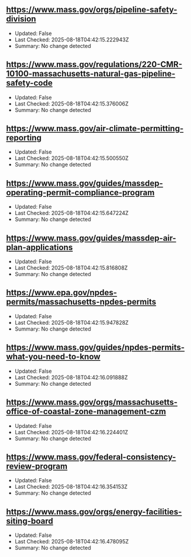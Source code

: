 ## https://www.mass.gov/orgs/pipeline-safety-division
- Updated: False
- Last Checked: 2025-08-18T04:42:15.222943Z
- Summary: No change detected

## https://www.mass.gov/regulations/220-CMR-10100-massachusetts-natural-gas-pipeline-safety-code
- Updated: False
- Last Checked: 2025-08-18T04:42:15.376006Z
- Summary: No change detected

## https://www.mass.gov/air-climate-permitting-reporting
- Updated: False
- Last Checked: 2025-08-18T04:42:15.500550Z
- Summary: No change detected

## https://www.mass.gov/guides/massdep-operating-permit-compliance-program
- Updated: False
- Last Checked: 2025-08-18T04:42:15.647224Z
- Summary: No change detected

## https://www.mass.gov/guides/massdep-air-plan-applications
- Updated: False
- Last Checked: 2025-08-18T04:42:15.816808Z
- Summary: No change detected

## https://www.epa.gov/npdes-permits/massachusetts-npdes-permits
- Updated: False
- Last Checked: 2025-08-18T04:42:15.947828Z
- Summary: No change detected

## https://www.mass.gov/guides/npdes-permits-what-you-need-to-know
- Updated: False
- Last Checked: 2025-08-18T04:42:16.091888Z
- Summary: No change detected

## https://www.mass.gov/orgs/massachusetts-office-of-coastal-zone-management-czm
- Updated: False
- Last Checked: 2025-08-18T04:42:16.224401Z
- Summary: No change detected

## https://www.mass.gov/federal-consistency-review-program
- Updated: False
- Last Checked: 2025-08-18T04:42:16.354153Z
- Summary: No change detected

## https://www.mass.gov/orgs/energy-facilities-siting-board
- Updated: False
- Last Checked: 2025-08-18T04:42:16.478095Z
- Summary: No change detected

